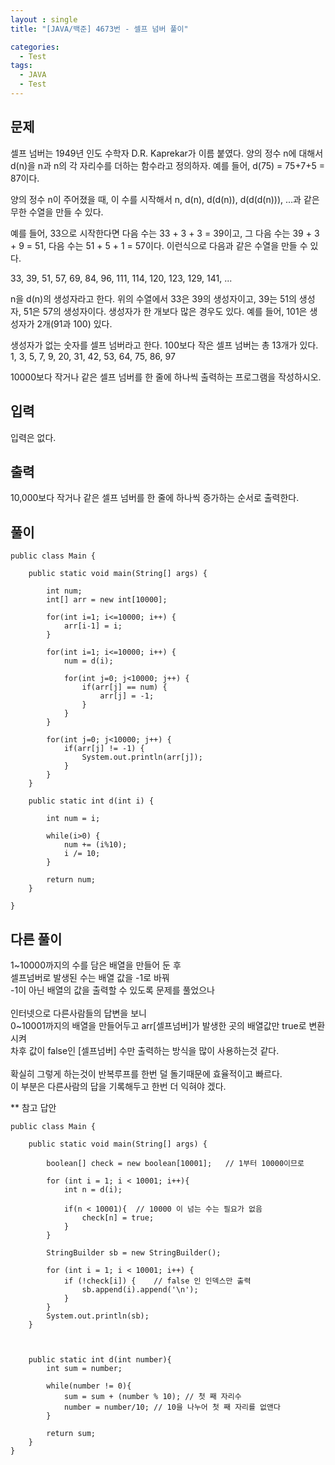 ```yaml
---
layout : single
title: "[JAVA/백준] 4673번 - 셀프 넘버 풀이"

categories:
  - Test
tags:
  - JAVA
  - Test
---
```




## 문제

셀프 넘버는 1949년 인도 수학자 D.R. Kaprekar가 이름 붙였다. 양의 정수 n에 대해서 d(n)을 n과 n의 각 자리수를 더하는 함수라고 정의하자. 예를 들어, d(75) = 75+7+5 = 87이다.

양의 정수 n이 주어졌을 때, 이 수를 시작해서 n, d(n), d(d(n)), d(d(d(n))), ...과 같은 무한 수열을 만들 수 있다.

예를 들어, 33으로 시작한다면 다음 수는 33 + 3 + 3 = 39이고, 그 다음 수는 39 + 3 + 9 = 51, 다음 수는 51 + 5 + 1 = 57이다. 이런식으로 다음과 같은 수열을 만들 수 있다.

33, 39, 51, 57, 69, 84, 96, 111, 114, 120, 123, 129, 141, ...

n을 d(n)의 생성자라고 한다. 위의 수열에서 33은 39의 생성자이고, 39는 51의 생성자, 51은 57의 생성자이다. 생성자가 한 개보다 많은 경우도 있다. 예를 들어, 101은 생성자가 2개(91과 100) 있다.

생성자가 없는 숫자를 셀프 넘버라고 한다. 100보다 작은 셀프 넘버는 총 13개가 있다. 1, 3, 5, 7, 9, 20, 31, 42, 53, 64, 75, 86, 97

10000보다 작거나 같은 셀프 넘버를 한 줄에 하나씩 출력하는 프로그램을 작성하시오.

## 입력

입력은 없다.

## 출력

10,000보다 작거나 같은 셀프 넘버를 한 줄에 하나씩 증가하는 순서로 출력한다.

## 풀이
~~~
public class Main {

	public static void main(String[] args) {
				
		int num;
		int[] arr = new int[10000];
		
		for(int i=1; i<=10000; i++) {
			arr[i-1] = i;
		}
		
		for(int i=1; i<=10000; i++) {
			num = d(i);
			
			for(int j=0; j<10000; j++) {
				if(arr[j] == num) {
					arr[j] = -1;
				}
			}
		}
		
		for(int j=0; j<10000; j++) {
			if(arr[j] != -1) {
				System.out.println(arr[j]);
			}
		}
	}

	public static int d(int i) {
		
		int num = i;
		
		while(i>0) {
			num += (i%10);
			i /= 10;
		}
		
		return num;
	}

}
~~~

## 다른 풀이
1~10000까지의 수를 담은 배열을 만들어 둔 후 <br>셀프넘버로 발생된 수는 배열 값을 -1로 바꿔<br>-1이 아닌 배열의 값을 출력할 수 있도록 문제를 풀었으나<br><br>인터넷으로 다른사람들의 답변을 보니<br>0~10001까지의 배열을 만들어두고 arr[셀프넘버]가 발생한 곳의 배열값만 true로 변환시켜<br>차후 값이 false인 [셀프넘버] 수만 출력하는 방식을 많이 사용하는것 같다.<br><br>확실히 그렇게 하는것이 반복루프를 한번 덜 돌기때문에 효율적이고 빠르다.<br>이 부분은 다른사람의 답을 기록해두고 한번 더 익혀야 겠다.

** 참고 답안
~~~
public class Main {
 
	public static void main(String[] args) {
 
		boolean[] check = new boolean[10001];	// 1부터 10000이므로
 
		for (int i = 1; i < 10001; i++){
			int n = d(i);
		
			if(n < 10001){	// 10000 이 넘는 수는 필요가 없음
				check[n] = true;
			}
		}
 
		StringBuilder sb = new StringBuilder();
        
		for (int i = 1; i < 10001; i++) {
			if (!check[i]) {	// false 인 인덱스만 출력
				sb.append(i).append('\n');
			}
		}
		System.out.println(sb);
	}
 
 
 
	public static int d(int number){
		int sum = number;
    
		while(number != 0){
			sum = sum + (number % 10); // 첫 째 자리수
			number = number/10;	// 10을 나누어 첫 째 자리를 없앤다
		}
    
		return sum;
	}
}    
~~~
